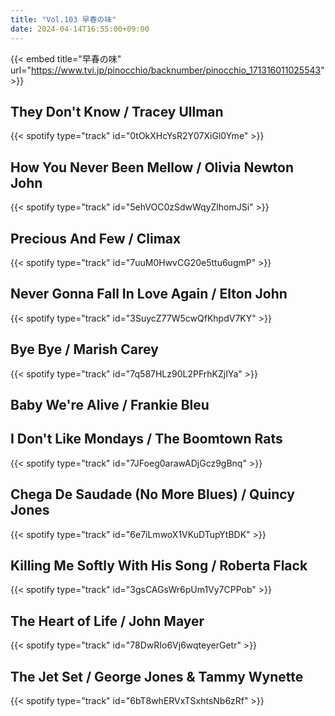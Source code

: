 ```yaml
---
title: "Vol.103 早春の味"
date: 2024-04-14T16:55:00+09:00
---
```


{{< embed title="早春の味" url="https://www.tvi.jp/pinocchio/backnumber/pinocchio_171316011025543" >}}

## They Don't Know / Tracey Ullman
{{< spotify type="track" id="0tOkXHcYsR2Y07XiGl0Yme" >}}

## How You Never Been Mellow / Olivia Newton John
{{< spotify type="track" id="5ehVOC0zSdwWqyZlhomJSi" >}}

## Precious And Few / Climax
{{< spotify type="track" id="7uuM0HwvCG20e5ttu6ugmP" >}}

## Never Gonna Fall In Love Again / Elton John
{{< spotify type="track" id="3SuycZ77W5cwQfKhpdV7KY" >}}

## Bye Bye / Marish Carey
{{< spotify type="track" id="7q587HLz90L2PFrhKZjIYa" >}}

## Baby We're Alive / Frankie Bleu

## I Don't Like Mondays / The Boomtown Rats
{{< spotify type="track" id="7JFoeg0arawADjGcz9gBnq" >}}

## Chega De Saudade (No More Blues) / Quincy Jones
{{< spotify type="track" id="6e7iLmwoX1VKuDTupYtBDK" >}}

## Killing Me Softly With His Song / Roberta Flack
{{< spotify type="track" id="3gsCAGsWr6pUm1Vy7CPPob" >}}

## The Heart of Life / John Mayer
{{< spotify type="track" id="78DwRIo6Vj6wqteyerGetr" >}}

## The Jet Set / George Jones & Tammy Wynette
{{< spotify type="track" id="6bT8whERVxTSxhtsNb6zRf" >}}
